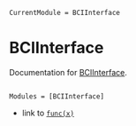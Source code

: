 ```@meta
CurrentModule = BCIInterface
```

# BCIInterface

Documentation for [BCIInterface](https://github.com/AR102/BCIInterface.jl).

```@index
```

```@autodocs
Modules = [BCIInterface]
```
- link to [`func(x)`](@ref)